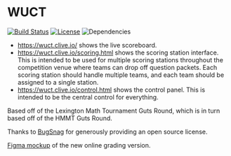 WUCT
====

[![Build Status](https://travis-ci.org/cchan/WUCT.svg?branch=master)](https://travis-ci.org/cchan/WUCT)
[![License](https://img.shields.io/github/license/cchan/WUCT.svg)](https://github.com/cchan/WUCT/blob/master/LICENSE)
![Dependencies](https://img.shields.io/david/cchan/WUCT.svg)

- https://wuct.clive.io/ shows the live scoreboard.
- https://wuct.clive.io/scoring.html shows the scoring station interface. This is intended to be used for multiple scoring stations throughout the competition venue where teams can drop off question packets. Each scoring station should handle multiple teams, and each team should be assigned to a single station.
- https://wuct.clive.io/control.html shows the control panel. This is intended to be the central control for everything.

Based off of the Lexington Math Tournament Guts Round, which is in turn based off of the HMMT Guts Round.

Thanks to [BugSnag](https://www.bugsnag.com) for generously providing an open source license.

[Figma mockup](https://www.figma.com/file/wq4gmjooSrRJBbULKhIoa3/wuct) of the new online grading version.
